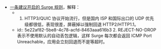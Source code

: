 - [一条建议开启的 Surge 规则](https://twitter.com/blankwonder/status/1409904700057481221)，解释：
	- 1. HTTP3/QUIC 协议开始流行，但是国内 ISP 和国际出口的 UDP 优先级都很低，表现很差，屏蔽掉以强制回退 HTTP2/HTTP1.1。
	- id:: 5e22af82-5be8-4c78-acfd-8463aaa616b3
	  2. REJECT-NO-DROP 表示不使用默认的自动丢包逻辑，这样 Surge 每次都会返回 ICMP Port Unreachable，应用会立刻回退而不是等超时。